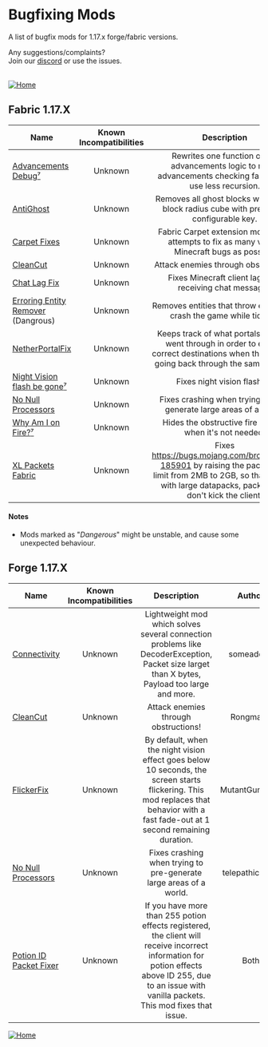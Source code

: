 # Bugfixing Mods
A list of bugfix mods for 1.17.x forge/fabric versions.

Any suggestions/complaints?<br>
Join our [discord](https://discord.gg/8nzHYhVUQS) or use the issues.<br><br>

[![Home](https://i.imgur.com/zGuelkW.png)](https://github.com/NordicGamerFE/usefulmods/blob/main/README.md)

## Fabric 1.17.X

| Name | Known Incompatibilities | Description | Author | Bugfixing |
| --- | :---: | :---: | :---: | :---: |
| [Advancements Debug](https://www.curseforge.com/minecraft/mc-mods/advancements-debug)[⁷](https://github.com/NordicGamerFE/usefulmods/blob/main/README.md#-these-mods-also-work-on-117x--despite-having-only-116-and-118-releases-in-curseforge-no-workarounds-needed-install-them-like-any-other-mods-and-your-fabric-loader-wont-complain-about-missing-dependencies) | Unknown | Rewrites one function of the advancements logic to make advancements checking faster, and use less recursion. | thetechnici4n | Client |
| [AntiGhost](https://www.curseforge.com/minecraft/mc-mods/antighost) | Unknown | Removes all ghost blocks whithin a 4 block radius cube with press of a configurable key. | Giselbaer | Client |
| [Carpet Fixes](https://www.curseforge.com/minecraft/mc-mods/carpet-fixes) | Unknown | Fabric Carpet extension mod which attempts to fix as many vanilla Minecraft bugs as possible | FX_PR0CESS | Server |
| [CleanCut](https://www.curseforge.com/minecraft/mc-mods/cleancut) | Unknown | Attack enemies through obstructions! | Rongmario | Client |
| [Chat Lag Fix](https://www.modrinth.com/mod/chat-lag-fix) | Unknown | Fixes Minecraft client lag from receiving chat messages | adryd | Client |
| [Erroring Entity Remover](https://www.curseforge.com/minecraft/mc-mods/erroring-entity-remover) (Dangrous) | Unknown | Removes entities that throw errors and crash the game while ticking. | The_Fireplace | Both |
| [NetherPortalFix](https://www.curseforge.com/minecraft/mc-mods/netherportalfix-fabric) | Unknown | Keeps track of what portals a player went through in order to ensure correct destinations when the player is going back through the same portals. | BlayTheNinth | Server |
| [Night Vision flash be gone](https://www.curseforge.com/minecraft/mc-mods/night-vision-flash-be-gone)[⁷](https://github.com/NordicGamerFE/usefulmods/blob/main/README.md#-these-mods-also-work-on-117x--despite-having-only-116-and-118-releases-in-curseforge-no-workarounds-needed-install-them-like-any-other-mods-and-your-fabric-loader-wont-complain-about-missing-dependencies) | Unknown | Fixes night vision flashing | AshIndigo | Client |
| [No Null Processors](https://www.curseforge.com/minecraft/mc-mods/no-null-processors) | Unknown | Fixes crashing when trying to pre-generate large areas of a world. | telepathicgrunt | Server |
| [Why Am I on Fire?](https://www.curseforge.com/minecraft/mc-mods/why-am-i-on-fire)[⁷](https://github.com/NordicGamerFE/usefulmods/blob/main/README.md#-these-mods-also-work-on-117x--despite-having-only-116-and-118-releases-in-curseforge-no-workarounds-needed-install-them-like-any-other-mods-and-your-fabric-loader-wont-complain-about-missing-dependencies) | Unknown | Hides the obstructive fire overlay when it's not needed. | Ellivers | Both |
| [XL Packets Fabric](https://www.curseforge.com/minecraft/mc-mods/xl-packets-fabric) | Unknown | Fixes https://bugs.mojang.com/browse/MC-185901 by raising the packet size limit from 2MB to 2GB, so that servers with large datapacks, packets, etc don't kick the client. | tfarecnim | Both |


#### Notes
* Mods marked as "*Dangerous*" might be unstable, and cause some unexpected behaviour.


## Forge 1.17.X

| Name | Known Incompatibilities | Description | Author | Bugfixing |
| --- | :---: | :---: | :---: | :---: |
| [Connectivity](https://www.curseforge.com/minecraft/mc-mods/connectivity) | Unknown | Lightweight mod which solves several connection problems like DecoderException, Packet size larget than X bytes, Payload too large and more. | someaddon | Both |
| [CleanCut](https://www.curseforge.com/minecraft/mc-mods/cleancut) | Unknown | Attack enemies through obstructions! | Rongmario | Client |
| [FlickerFix](https://www.curseforge.com/minecraft/mc-mods/flickerfix) | Unknown | By default, when the night vision effect goes below 10 seconds, the screen starts flickering. This mod replaces that behavior with a fast fade-out at 1 second remaining duration. |  MutantGumdrop | Client |
| [No Null Processors](https://www.curseforge.com/minecraft/mc-mods/no-null-processors) | Unknown | Fixes crashing when trying to pre-generate large areas of a world.  | telepathicgrunt | Server |
| [Potion ID Packet Fixer](https://www.curseforge.com/minecraft/mc-mods/potion-id-packet-fixer) | Unknown | If you have more than 255 potion effects registered, the client will receive incorrect information for potion effects above ID 255, due to an issue with vanilla packets. This mod fixes that issue. | Both |

[![Home](https://i.imgur.com/zGuelkW.png)](https://github.com/NordicGamerFE/usefulmods/blob/main/README.md)
